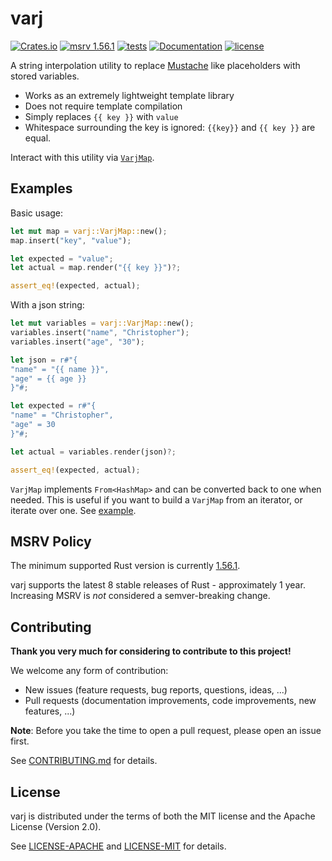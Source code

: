 # varj

[![Crates.io](https://img.shields.io/crates/v/varj.svg)](https://crates.io/crates/varj)
[![msrv
1.56.1](https://img.shields.io/badge/msrv-1.56.1-dea584.svg?logo=rust)](https://github.com/rust-lang/rust/releases/tag/1.56.1)
[![tests](https://img.shields.io/github/workflow/status/sonro/varj/release?label=tests&logo=github)](https://github.com/sonro/varj/actions/workflows/tests.yml)
[![Documentation](https://img.shields.io/docsrs/varj?logo=docs.rs)](https://docs.rs/varj/)
[![license](https://img.shields.io/crates/l/varj.svg)](#license)

A string interpolation utility to replace
[Mustache](https://mustache.github.io/) like placeholders with stored variables.

- Works as an extremely lightweight template library
- Does not require template compilation
- Simply replaces `{{ key }}` with `value`
- Whitespace surrounding the key is ignored: `{{key}}` and `{{ key }}` are equal.

Interact with this utility via
[`VarjMap`](https://docs.rs/varj/latest/varj/struct.VarjMap.html).

## Examples

Basic usage:

```rust
let mut map = varj::VarjMap::new();
map.insert("key", "value");

let expected = "value";
let actual = map.render("{{ key }}")?;

assert_eq!(expected, actual);
```

With a json string:

```rust
let mut variables = varj::VarjMap::new();
variables.insert("name", "Christopher");
variables.insert("age", "30");

let json = r#"{
"name" = "{{ name }}",
"age" = {{ age }}
}"#;

let expected = r#"{
"name" = "Christopher",
"age" = 30
}"#;

let actual = variables.render(json)?;

assert_eq!(expected, actual);
```

`VarjMap` implements `From<HashMap>` and can be converted back to one when
needed.  This is useful if you want to build a `VarjMap` from an iterator,
or iterate over one. See [example](./examples/conversion.rs).

## MSRV Policy

The minimum supported Rust version is currently
[1.56.1](https://github.com/rust-lang/rust/releases/tag/1.56.1).

varj supports the latest 8 stable releases of Rust - approximately 1 year.
Increasing MSRV is *not* considered a semver-breaking change.

## Contributing

**Thank you very much for considering to contribute to this project!**

We welcome any form of contribution:

- New issues (feature requests, bug reports, questions, ideas, ...)
- Pull requests (documentation improvements, code improvements, new features,
  ...)

**Note**: Before you take the time to open a pull request, please open an issue
first.

See [CONTRIBUTING.md](CONTRIBUTING.md) for details.

## License

varj is distributed under the terms of both the MIT license and the
Apache License (Version 2.0).

See [LICENSE-APACHE](LICENSE-APACHE) and [LICENSE-MIT](LICENSE-MIT) for details.

